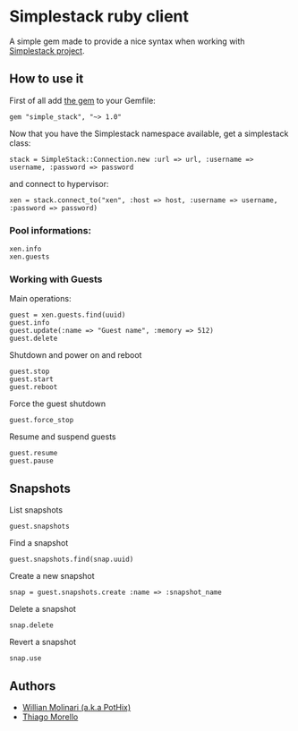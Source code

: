 Simplestack ruby client
=======================

A simple gem made to provide a nice syntax when working with
[Simplestack project](http://opensource.locaweb.com.br/simplestack/).


How to use it
-------------

First of all add [the gem](https://rubygems.org/gems/simple_stack) to your Gemfile:

    gem "simple_stack", "~> 1.0"

Now that you have the Simplestack namespace available, get a simplestack class:

    stack = SimpleStack::Connection.new :url => url, :username => username, :password => password

and connect to hypervisor:

    xen = stack.connect_to("xen", :host => host, :username => username, :password => password)

### Pool informations:

    xen.info
    xen.guests

### Working with Guests

Main operations:

    guest = xen.guests.find(uuid)
    guest.info
    guest.update(:name => "Guest name", :memory => 512)
    guest.delete

Shutdown and power on and reboot

    guest.stop
    guest.start
    guest.reboot

Force the guest shutdown

    guest.force_stop

Resume and suspend guests

    guest.resume
    guest.pause

Snapshots
---------

List snapshots

    guest.snapshots

Find a snapshot

    guest.snapshots.find(snap.uuid)

Create a new snapshot

    snap = guest.snapshots.create :name => :snapshot_name

Delete a snapshot

    snap.delete

Revert a snapshot

    snap.use


Authors
-------

* [Willian Molinari (a.k.a PotHix)](http://pothix.com)
* [Thiago Morello](http://github.com/morellon)
